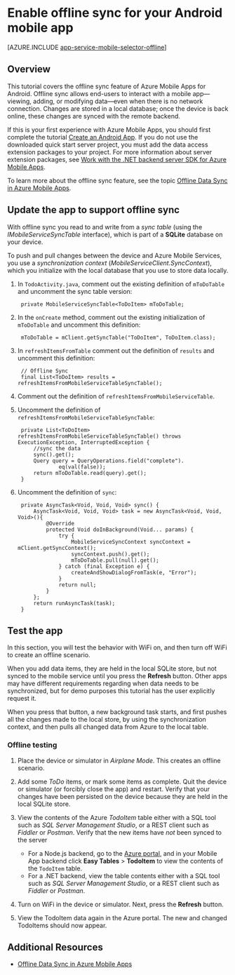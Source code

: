 <properties
	pageTitle="Enable offline sync for your Azure Mobile App (Android)"
	description="Learn how to use App Service Mobile Apps to cache and sync offline data in your Android application"
	documentationCenter="android"
	authors="RickSaling"
	manager="erikre"
	services="app-service\mobile"/>

<tags
	ms.service="app-service-mobile"
	ms.date="07/21/2016"
	wacn.date=""/>

# Enable offline sync for your Android mobile app

[AZURE.INCLUDE [app-service-mobile-selector-offline](../../includes/app-service-mobile-selector-offline.md)]

## Overview

This tutorial covers the offline sync feature of Azure Mobile Apps for Android. Offline sync allows end-users to interact with a mobile app&mdash;viewing, adding, or modifying data&mdash;even when there is no network connection. Changes are stored in a local database; once the device is back online, these changes are synced with the remote backend.

If this is your first experience with Azure Mobile Apps, you should first complete the tutorial [Create an Android App]. If you do not use the downloaded quick start server project, you must add the data access extension packages to your project. For more information about server extension packages, see [Work with the .NET backend server SDK for Azure Mobile Apps](/documentation/articles/app-service-mobile-dotnet-backend-how-to-use-server-sdk/).

To learn more about the offline sync feature, see the topic [Offline Data Sync in Azure Mobile Apps].

## Update the app to support offline sync

With offline sync you read to and write from a *sync table* (using the *IMobileServiceSyncTable* interface), which is part of a **SQLite** database on your device.

To push and pull changes between the device and Azure Mobile Services, you use a *synchronization context* (*MobileServiceClient.SyncContext*), which you initialize with the local database that you use to store data locally.

1. In `TodoActivity.java`, comment out the existing definition of `mToDoTable` and uncomment the sync table version:

	    private MobileServiceSyncTable<ToDoItem> mToDoTable;

2. In the `onCreate` method, comment out the existing initialization of `mToDoTable` and uncomment this definition:

        mToDoTable = mClient.getSyncTable("ToDoItem", ToDoItem.class);

3. In `refreshItemsFromTable` comment out the definition of `results` and uncomment this definition:

		// Offline Sync
		final List<ToDoItem> results = refreshItemsFromMobileServiceTableSyncTable();

4. Comment out the definition of `refreshItemsFromMobileServiceTable`.

5. Uncomment the definition of `refreshItemsFromMobileServiceTableSyncTable`:

	    private List<ToDoItem> refreshItemsFromMobileServiceTableSyncTable() throws ExecutionException, InterruptedException {
	        //sync the data
	        sync().get();
	        Query query = QueryOperations.field("complete").
	                eq(val(false));
	        return mToDoTable.read(query).get();
	    }

6. Uncomment the definition of `sync`:

	    private AsyncTask<Void, Void, Void> sync() {
	        AsyncTask<Void, Void, Void> task = new AsyncTask<Void, Void, Void>(){
	            @Override
	            protected Void doInBackground(Void... params) {
	                try {
	                    MobileServiceSyncContext syncContext = mClient.getSyncContext();
	                    syncContext.push().get();
	                    mToDoTable.pull(null).get();
	                } catch (final Exception e) {
	                    createAndShowDialogFromTask(e, "Error");
	                }
	                return null;
	            }
	        };
	        return runAsyncTask(task);
	    }

## Test the app

In this section, you will test the behavior with WiFi on, and then turn off WiFi to create an offline scenario.

When you add data items, they are held in the local SQLite store, but not synced to the mobile service until you press the **Refresh** button. Other apps may have different requirements regarding when data needs to be synchronized, but for demo purposes this tutorial has the user explicitly request it.

When you press that button, a new background task starts, and first pushes all the changes made to the local store, by using the synchronization context, and then pulls all changed data from Azure to the local table.

### Offline testing

1. Place the device or simulator in *Airplane Mode*. This creates an offline scenario.

2. Add some *ToDo* items, or mark some items as complete. Quit the device or simulator (or forcibly close the app) and restart. Verify that your changes have been persisted on the device because they are held in the local SQLite store.

3. View the contents of the Azure *TodoItem* table either with a SQL tool such as *SQL Server Management Studio*, or a REST client such as *Fiddler* or *Postman*. Verify that the new items have _not_ been synced to the server

   	+ For a Node.js backend, go to the [Azure portal](https://portal.azure.cn/), and in your Mobile App backend click **Easy Tables** > **TodoItem** to view the contents of the `TodoItem` table.
   	+ For a .NET backend, view the table contents either with a SQL tool such as *SQL Server Management Studio*, or a REST client such as *Fiddler* or *Postman*.

4. Turn on WiFi in the device or simulator. Next, press the **Refresh** button.

5. View the TodoItem data again in the Azure portal. The new and changed TodoItems should now appear.

## Additional Resources

* [Offline Data Sync in Azure Mobile Apps]


<!-- URLs. -->

[Offline Data Sync in Azure Mobile Apps]: /documentation/articles/app-service-mobile-offline-data-sync/

[Create an Android App]: /documentation/articles/app-service-mobile-android-get-started/

